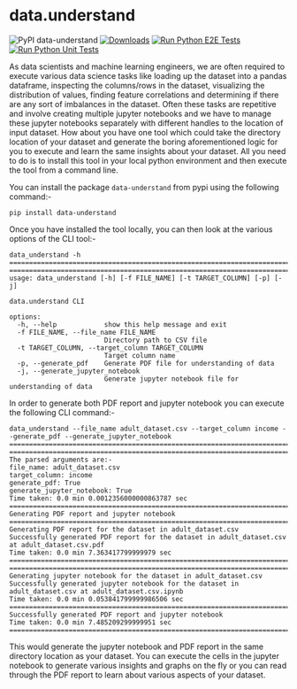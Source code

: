 # data.understand
![PyPI data-understand](https://img.shields.io/pypi/v/data-understand)
[![Downloads](https://static.pepy.tech/badge/data-understand)](https://pepy.tech/project/data-understand)
[![Run Python E2E Tests](https://github.com/ggupta2005/data.understand/actions/workflows/python-e2e-tests.yml/badge.svg)](https://github.com/ggupta2005/data.understand/actions/workflows/python-e2e-tests.yml)
[![Run Python Unit Tests](https://github.com/ggupta2005/data.understand/actions/workflows/python-unit-tests.yml/badge.svg)](https://github.com/ggupta2005/data.understand/actions/workflows/python-unit-tests.yml)

As data scientists and machine learning engineers, we are often required to execute various data science tasks like loading up the dataset into a pandas dataframe, inspecting the columns/rows in the dataset, visualizing the distribution of values, finding feature correlations and determining if there are any sort of imbalances in the dataset. Often these tasks are repetitive and involve creating multiple jupyter notebooks and we have to manage these jupyter notebooks separately with different handles to the location of input dataset. How about you have one tool which could take the directory location of your dataset and generate the boring aforementioned logic for you to execute and learn the same insights about your dataset. All you need to do is to install this tool in your local python environment and then execute the tool from a command line.

You can install the package `data-understand` from pypi using the following command:-

```
pip install data-understand
```

Once you have installed the tool locally, you can then look at the various options of the CLI tool:-

```
data_understand -h
========================================================================================================================
========================================================================================================================
usage: data_understand [-h] [-f FILE_NAME] [-t TARGET_COLUMN] [-p] [-j]

data.understand CLI

options:
  -h, --help            show this help message and exit
  -f FILE_NAME, --file_name FILE_NAME
                        Directory path to CSV file
  -t TARGET_COLUMN, --target_column TARGET_COLUMN
                        Target column name
  -p, --generate_pdf    Generate PDF file for understanding of data
  -j, --generate_jupyter_notebook
                        Generate jupyter notebook file for understanding of data
```

In order to generate both PDF report and jupyter notebook you can execute the following CLI command:-

```
data_understand --file_name adult_dataset.csv --target_column income --generate_pdf --generate_jupyter_notebook
========================================================================================================================
========================================================================================================================
The parsed arguments are:- 
file_name: adult_dataset.csv
target_column: income
generate_pdf: True
generate_jupyter_notebook: True
Time taken: 0.0 min 0.0012356000000863787 sec
========================================================================================================================
Generating PDF report and jupyter notebook
========================================================================================================================
Generating PDF report for the dataset in adult_dataset.csv
Successfully generated PDF report for the dataset in adult_dataset.csv at adult_dataset.csv.pdf
Time taken: 0.0 min 7.363417799999979 sec
========================================================================================================================
========================================================================================================================
Generating jupyter notebook for the dataset in adult_dataset.csv
Successfully generated jupyter notebook for the dataset in adult_dataset.csv at adult_dataset.csv.ipynb
Time taken: 0.0 min 0.053841799999986506 sec
========================================================================================================================
Successfully generated PDF report and jupyter notebook
Time taken: 0.0 min 7.485209299999951 sec
========================================================================================================================
```

This would generate the jupyter notebook and PDF report in the same directory location as your dataset. You can execute the cells in the jupyter notebook to generate various insights and graphs on the fly or you can read through the PDF report to learn about various aspects of your dataset.

